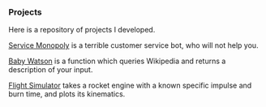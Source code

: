 ### Projects

Here is a repository of projects I developed.

[Service Monopoly](https://github.com/nwoodr94/python-projects/blob/master/projects/Terrible-Customer-Service-Bot.ipynb) is a terrible customer service bot, who will not help you.

[Baby Watson](https://github.com/nwoodr94/python-projects/blob/master/projects/Wikipedia-Search.ipynb) is a function which queries Wikipedia and returns a description of your input.

[Flight Simulator](https://github.com/nwoodr94/python-projects/blob/master/projects/rocket-kinematics-simulator.ipynb) takes a rocket engine with a known specific impulse and burn time, and plots its kinematics.
